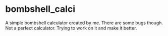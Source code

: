 # bombshell_calci
A simple bombshell calculator created by me.
There are some bugs though.
Not a perfect calculator.
Trying to work on it and make it better.
